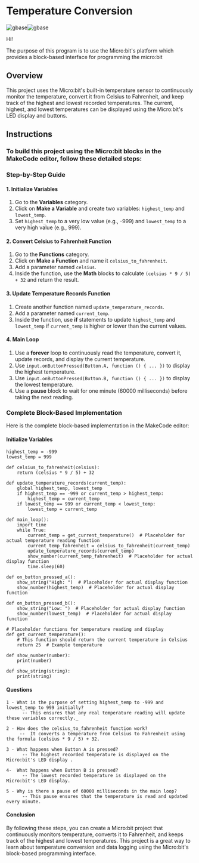 
# Temperature Conversion
![gbase](https://d20khd7ddkh5ls.cloudfront.net/fandctempconversion.jpg)![gbase](https://projects-static.raspberrypi.org/projects/music-player/89cc4ed5bc97a43116eb06d3d090454b038dac79/en/images/banner.png) 

Hi!

The purpose of this program is to use the Micro:bit's platform which provides a block-based interface for programming the micro:bit
## Overview
This project uses the Micro:bit's built-in temperature sensor to continuously monitor the temperature, convert it from Celsius to Fahrenheit, and keep track of the highest and lowest recorded temperatures. The current, highest, and lowest temperatures can be displayed using the Micro:bit's LED display and buttons.
## Instructions
### To build this project using the Micro:bit blocks in the MakeCode editor, follow these detailed steps:
### Step-by-Step Guide
#### 1. Initialize Variables
1. Go to the **Variables** category.
2. Click on **Make a Variable** and create two variables: `highest_temp` and `lowest_temp`.
3. Set `highest_temp` to a very low value (e.g., -999) and `lowest_temp` to a very high value (e.g., 999).
#### 2. Convert Celsius to Fahrenheit Function
1. Go to the **Functions** category.
2. Click on **Make a Function** and name it `celsius_to_fahrenheit`.
3. Add a parameter named `celsius`.
4. Inside the function, use the **Math** blocks to calculate `(celsius * 9 / 5) + 32` and return the result.
#### 3. Update Temperature Records Function
1. Create another function named `update_temperature_records`.
2. Add a parameter named `current_temp`.
3. Inside the function, use **if** statements to update `highest_temp` and `lowest_temp` if `current_temp` is higher or lower than the current values.
#### 4. Main Loop
1. Use a **forever** loop to continuously read the temperature, convert it, update records, and display the current temperature.
2. Use `input.onButtonPressed(Button.A, function () { ... })` to display the highest temperature.
3. Use `input.onButtonPressed(Button.B, function () { ... })` to display the lowest temperature.
4. Use a **pause** block to wait for one minute (60000 milliseconds) before taking the next reading.
### Complete Block-Based Implementation
Here is the complete block-based implementation in the MakeCode editor:
#### Initialize Variables
```
highest_temp = -999
lowest_temp = 999

def celsius_to_fahrenheit(celsius):
    return (celsius * 9 / 5) + 32

def update_temperature_records(current_temp):
    global highest_temp, lowest_temp
    if highest_temp == -999 or current_temp > highest_temp:
        highest_temp = current_temp
    if lowest_temp == 999 or current_temp < lowest_temp:
        lowest_temp = current_temp

def main_loop():
    import time
    while True:
        current_temp = get_current_temperature()  # Placeholder for actual temperature reading function
        current_temp_fahrenheit = celsius_to_fahrenheit(current_temp)
        update_temperature_records(current_temp)
        show_number(current_temp_fahrenheit)  # Placeholder for actual display function
        time.sleep(60)

def on_button_pressed_a():
    show_string("High: ")  # Placeholder for actual display function
    show_number(highest_temp)  # Placeholder for actual display function

def on_button_pressed_b():
    show_string("Low: ")  # Placeholder for actual display function
    show_number(lowest_temp)  # Placeholder for actual display function

# Placeholder functions for temperature reading and display
def get_current_temperature():
    # This function should return the current temperature in Celsius
    return 25  # Example temperature

def show_number(number):
    print(number)

def show_string(string):
    print(string)
```
#### Questions
```
1 - What is the purpose of setting highest_temp to -999 and lowest_temp to 999 initially?
      -- This ensures that any real temperature reading will update these variables correctly._
 
2 - How does the celsius_to_fahrenheit function work?
     --  It converts a temperature from Celsius to Fahrenheit using the formula (celsius * 9 / 5) + 32.

3 - What happens when Button A is pressed?
      -- The highest recorded temperature is displayed on the Micro:bit's LED display .

4-  What happens when Button B is pressed?
      -- The lowest recorded temperature is displayed on the Micro:bit's LED display.

5 - Why is there a pause of 60000 milliseconds in the main loop?
      -- This pause ensures that the temperature is read and updated every minute.
```

 #### Conclusion


By following these steps, you can create a Micro:bit project that continuously monitors temperature, converts it to Fahrenheit, and keeps track of the highest and lowest temperatures. This project is a great way to learn about temperature conversion and data logging using the Micro:bit's block-based programming interface.

